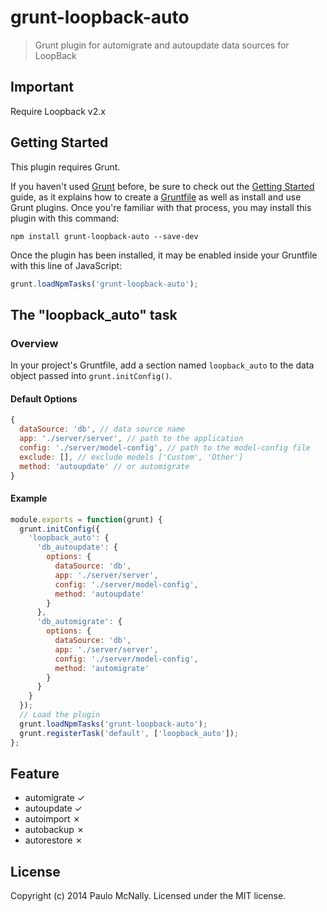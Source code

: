 # grunt-loopback-auto

> Grunt plugin for automigrate and autoupdate data sources for LoopBack

## Important
Require Loopback v2.x

## Getting Started
This plugin requires Grunt.

If you haven't used [Grunt](http://gruntjs.com/) before, be sure to check out the [Getting Started](http://gruntjs.com/getting-started) guide, as it explains how to create a [Gruntfile](http://gruntjs.com/sample-gruntfile) as well as install and use Grunt plugins. Once you're familiar with that process, you may install this plugin with this command:

```shell
npm install grunt-loopback-auto --save-dev
```

Once the plugin has been installed, it may be enabled inside your Gruntfile with this line of JavaScript:

```js
grunt.loadNpmTasks('grunt-loopback-auto');
```

## The "loopback_auto" task

### Overview
In your project's Gruntfile, add a section named `loopback_auto` to the data object passed into `grunt.initConfig()`.


#### Default Options


```js
{
  dataSource: 'db', // data source name
  app: './server/server', // path to the application
  config: './server/model-config', // path to the model-config file
  exclude: [], // exclude models ['Custom', 'Other']
  method: 'autoupdate' // or automigrate
}
```

#### Example

```js
module.exports = function(grunt) {
  grunt.initConfig({
    'loopback_auto': {
      'db_autoupdate': {
        options: {
          dataSource: 'db',
          app: './server/server',
          config: './server/model-config',
          method: 'autoupdate'
        }
      },
      'db_automigrate': {
        options: {
          dataSource: 'db',
          app: './server/server',
          config: './server/model-config',
          method: 'automigrate'
        }
      }
    }
  });
  // Load the plugin
  grunt.loadNpmTasks('grunt-loopback-auto');
  grunt.registerTask('default', ['loopback_auto']);
};

```

## Feature

* automigrate ✓
* autoupdate ✓
* autoimport ✗
* autobackup ✗
* autorestore ✗

## License
Copyright (c) 2014 Paulo McNally. Licensed under the MIT license.
